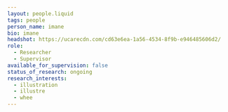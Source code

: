 ```yaml
---
layout: people.liquid
tags: people
person_name: imane
bio: imane
headshot: https://ucarecdn.com/cd63e6ea-1a56-4534-8f9b-e946485606d2/
role:
  - Researcher
  - Supervisor
available_for_supervision: false
status_of_research: ongoing
research_interests:
  - illustration
  - illustre
  - whee
---
```

